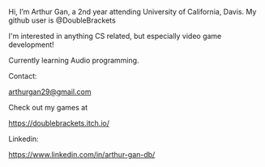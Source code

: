 Hi, I’m Arthur Gan, a 2nd year attending University of California, Davis. My github user is @DoubleBrackets

I'm interested in anything CS related, but especially video game development!

Currently learning Audio programming.

Contact:

arthurgan29@gmail.com

Check out my games at

https://doublebrackets.itch.io/

Linkedin:

https://www.linkedin.com/in/arthur-gan-db/

 
<!---
DoubleBrackets/DoubleBrackets is a ✨ special ✨ repository because its `README.md` (this file) appears on your GitHub profile.
You can click the Preview link to take a look at your changes.
--->

